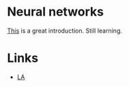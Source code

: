 # Neural networks

[This](https://www.youtube.com/watch?v=aircAruvnKk&feature=youtu.be) is a great introduction. Still learning.

# Links

- [LA](https://learn-anything.xyz/machine-learning/neural-networks)